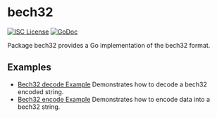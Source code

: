 bech32
==========

[![ISC License](http://img.shields.io/badge/license-ISC-blue.svg)](https://choosealicense.com/licenses/isc/)
[![GoDoc](https://godoc.org/github.com/bugnanetwork/bugnad/util/bech32?status.png)](http://godoc.org/github.com/bugnanetwork/bugnad/util/bech32)

Package bech32 provides a Go implementation of the bech32 format.

## Examples

* [Bech32 decode Example](http://godoc.org/github.com/bugnanetwork/bugnad/util/bech32#example-Bech32Decode)
  Demonstrates how to decode a bech32 encoded string.
* [Bech32 encode Example](http://godoc.org/github.com/bugnanetwork/bugnad/util/bech32#example-BechEncode)
  Demonstrates how to encode data into a bech32 string.

